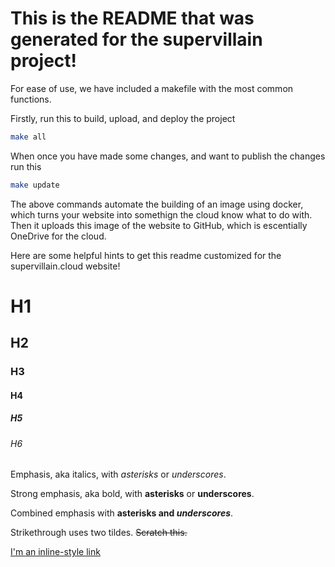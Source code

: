 # This is the README that was generated for the supervillain project!

For ease of use, we have included a makefile with the most common functions.

Firstly, run this to build, upload, and deploy the project

```bash
make all
```

When once you have made some changes, and want to publish the changes run this

```bash
make update
```

The above commands automate the building of an image using docker, which turns your 
website into somethign the cloud know what to do with. Then it uploads this image
of the website to GitHub, which is escentially OneDrive for the cloud.

Here are some helpful hints to get this readme customized for the supervillain.cloud website!

# H1
## H2
### H3
#### H4
##### H5
###### H6

Emphasis, aka italics, with *asterisks* or _underscores_.

Strong emphasis, aka bold, with **asterisks** or __underscores__.

Combined emphasis with **asterisks and _underscores_**.

Strikethrough uses two tildes. ~~Scratch this.~~

[I'm an inline-style link](https://foodyfood.cloud)

